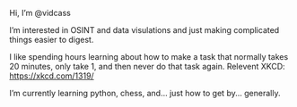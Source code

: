 Hi, I’m @vidcass

I’m interested in OSINT and data visulations and just making complicated things easier to digest. 

I like spending hours learning about how to make a task that normally takes 20 minutes, only take 1, and then never do that task again. Relevent XKCD: https://xkcd.com/1319/

I’m currently learning python, chess, and... just how to get by... generally.
